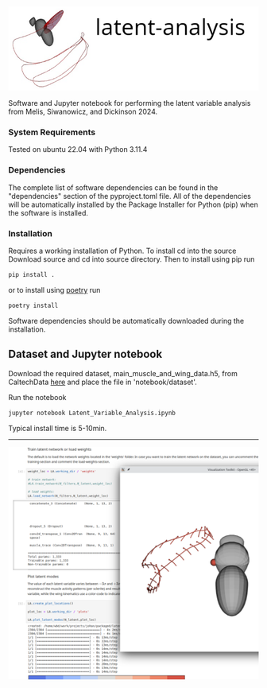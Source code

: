 ![header](images/latent_analysis_header.png)

Software and Jupyter notebook for performing the latent variable analysis from
Melis, Siwanowicz, and Dickinson 2024.

### System Requirements

Tested on ubuntu 22.04 with Python 3.11.4

### Dependencies
The complete list of software dependencies can be found in the "dependencies"
section of the pyproject.toml file. All of the dependencies will be
automatically installed by the Package Installer for Python (pip) when the
software is installed.

### Installation
Requires a working installation of Python. To install cd into the source
Download source and cd into source directory. Then to install using pip run 

```bash
pip install .
```

or to install using [poetry](https://python-poetry.org/) run

```bash
poetry install
```

Software dependencies should be automatically downloaded during the
installation. 

## Dataset and Jupyter notebook 

Download the required dataset, main_muscle_and_wing_data.h5, from CaltechData
[here](https://data.caltech.edu/records/aypcy-ck464) and place the file in
'notebook/dataset'.  

Run the notebook
```bash
jupyter notebook Latent_Variable_Analysis.ipynb
```

Typical install time is 5-10min.

---

![latent_analysis](images/latent_analysis_screenshot.png)





